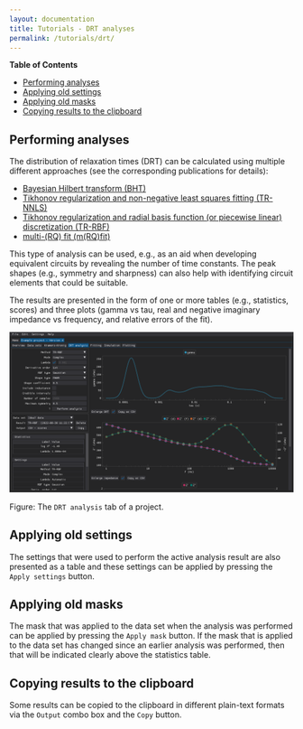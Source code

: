 ```yaml
---
layout: documentation
title: Tutorials - DRT analyses
permalink: /tutorials/drt/
---
```


<!--
TODO:
- Screenshot(s)
-->

**Table of Contents**

- [Performing analyses](#performing-analyses)
- [Applying old settings](#applying-old-settings)
- [Applying old masks](#applying-old-masks)
- [Copying results to the clipboard](#copying-results-to-the-clipboard)


## Performing analyses

The distribution of relaxation times (DRT) can be calculated using multiple different approaches (see the corresponding publications for details):

- [Bayesian Hilbert transform (BHT)](https://doi.org/10.1016/j.electacta.2020.136864)
- [Tikhonov regularization and non-negative least squares fitting (TR-NNLS)](https://doi.org/10.1039/D0CP02094J)
- [Tikhonov regularization and radial basis function (or piecewise linear) discretization (TR-RBF)](https://doi.org/10.1016/j.electacta.2015.09.097)
- [multi-(RQ) fit (m(RQ)fit)](https://doi.org/10.1016/j.electacta.2014.12.059)

This type of analysis can be used, e.g., as an aid when developing equivalent circuits by revealing the number of time constants.
The peak shapes (e.g., symmetry and sharpness) can also help with identifying circuit elements that could be suitable.

The results are presented in the form of one or more tables (e.g., statistics, scores) and three plots (gamma vs tau, real and negative imaginary impedance vs frequency, and relative errors of the fit).

![DRT analysis tab](images/drt-analysis-tab.png)

Figure: The `DRT analysis` tab of a project.

## Applying old settings

The settings that were used to perform the active analysis result are also presented as a table and these settings can be applied by pressing the `Apply settings` button.


## Applying old masks

The mask that was applied to the data set when the analysis was performed can be applied by pressing the `Apply mask` button.
If the mask that is applied to the data set has changed since an earlier analysis was performed, then that will be indicated clearly above the statistics table.


## Copying results to the clipboard

Some results can be copied to the clipboard in different plain-text formats via the `Output` combo box and the `Copy` button.
